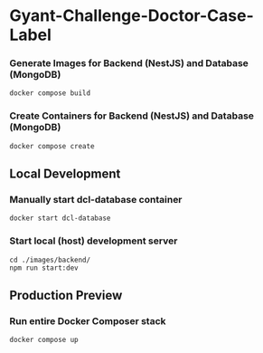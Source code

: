 # Gyant-Challenge-Doctor-Case-Label


### Generate Images for Backend (NestJS) and Database (MongoDB)
```docker compose build```

### Create Containers for Backend (NestJS) and Database (MongoDB)
```docker compose create```


## Local Development

### Manually start dcl-database container
```docker start dcl-database```

### Start local (host) development server
```cd ./images/backend/```  
```npm run start:dev```



## Production Preview

### Run entire Docker Composer stack
```docker compose up```